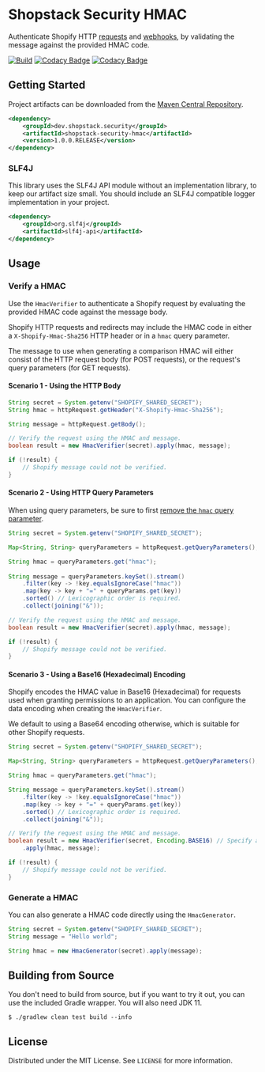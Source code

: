 # Shopstack Security HMAC

Authenticate Shopify HTTP [requests](https://shopify.dev/apps/auth/oauth#verification) and
[webhooks](https://shopify.dev/apps/webhooks#6-verify-a-webhook), by validating the message against the provided HMAC
code. 

[![Build](https://github.com/shopstack-projects/shopstack-security-hmac/actions/workflows/build.yml/badge.svg?branch=main)](https://github.com/shopstack-projects/shopstack-security-hmac/actions/workflows/build.yml?query=branch%3Amain)
[![Codacy Badge](https://app.codacy.com/project/badge/Grade/4b15e3f1c123432eb7d274bcc083b199)](https://www.codacy.com/gh/shopstack-projects/shopstack-security-hmac/dashboard?utm_source=github.com&amp;utm_medium=referral&amp;utm_content=shopstack-projects/shopstack-security-hmac&amp;utm_campaign=Badge_Grade)
[![Codacy Badge](https://app.codacy.com/project/badge/Coverage/4b15e3f1c123432eb7d274bcc083b199)](https://www.codacy.com/gh/shopstack-projects/shopstack-security-hmac/dashboard?utm_source=github.com&utm_medium=referral&utm_content=shopstack-projects/shopstack-security-hmac&utm_campaign=Badge_Coverage)

## Getting Started

Project artifacts can be downloaded from the [Maven Central Repository](https://search.maven.org/artifact/dev.shopstack.security/shopstack-security-hmac).

```xml
<dependency>
    <groupId>dev.shopstack.security</groupId>
    <artifactId>shopstack-security-hmac</artifactId>
    <version>1.0.0.RELEASE</version>
</dependency>
```

### SLF4J

This library uses the SLF4J API module without an implementation library, to keep our artifact size small.
You should include an SLF4J compatible logger implementation in your project.

```xml
<dependency>
    <groupId>org.slf4j</groupId>
    <artifactId>slf4j-api</artifactId>
</dependency>
```

## Usage

### Verify a HMAC

Use the `HmacVerifier` to authenticate a Shopify request by evaluating the provided HMAC code against the message body.

Shopify HTTP requests and redirects may include the HMAC code in either a `X-Shopify-Hmac-Sha256` HTTP header or in a
`hmac` query parameter.

The message to use when generating a comparison HMAC will either consist of the HTTP request body (for POST requests),
or the request's query parameters (for GET requests).

#### Scenario 1 - Using the HTTP Body

```java
String secret = System.getenv("SHOPIFY_SHARED_SECRET");
String hmac = httpRequest.getHeader("X-Shopify-Hmac-Sha256");

String message = httpRequest.getBody();

// Verify the request using the HMAC and message.
boolean result = new HmacVerifier(secret).apply(hmac, message);

if (!result) {
    // Shopify message could not be verified.
}
```

#### Scenario 2 - Using HTTP Query Parameters

When using query parameters, be sure to first [remove the `hmac` query parameter](https://shopify.dev/apps/auth/oauth#remove-the-hmac).

```java
String secret = System.getenv("SHOPIFY_SHARED_SECRET");

Map<String, String> queryParameters = httpRequest.getQueryParameters();

String hmac = queryParameters.get("hmac");
    
String message = queryParameters.keySet().stream()
    .filter(key -> !key.equalsIgnoreCase("hmac"))
    .map(key -> key + "=" + queryParams.get(key))
    .sorted() // Lexicographic order is required.
    .collect(joining("&"));

// Verify the request using the HMAC and message.
boolean result = new HmacVerifier(secret).apply(hmac, message);

if (!result) {
    // Shopify message could not be verified.
}
```

#### Scenario 3 - Using a Base16 (Hexadecimal) Encoding

Shopify encodes the HMAC value in Base16 (Hexadecimal) for requests used when granting permissions to an application.
You can configure the data encoding when creating the `HmacVerifier`.

We default to using a Base64 encoding otherwise, which is suitable for other Shopify requests.

```java
String secret = System.getenv("SHOPIFY_SHARED_SECRET");

Map<String, String> queryParameters = httpRequest.getQueryParameters();

String hmac = queryParameters.get("hmac");

String message = queryParameters.keySet().stream()
    .filter(key -> !key.equalsIgnoreCase("hmac"))
    .map(key -> key + "=" + queryParams.get(key))
    .sorted() // Lexicographic order is required.
    .collect(joining("&"));

// Verify the request using the HMAC and message.
boolean result = new HmacVerifier(secret, Encoding.BASE16) // Specify a Base16 encoding as required.
    .apply(hmac, message);

if (!result) {
    // Shopify message could not be verified.
}
```

### Generate a HMAC

You can also generate a HMAC code directly using the `HmacGenerator`.

```java
String secret = System.getenv("SHOPIFY_SHARED_SECRET");
String message = "Hello world";

String hmac = new HmacGenerator(secret).apply(message);
```

## Building from Source

You don't need to build from source, but if you want to try it out, you can use the included Gradle wrapper.
You will also need JDK 11.

```shell
$ ./gradlew clean test build --info
```

## License

Distributed under the MIT License. See `LICENSE` for more information.

